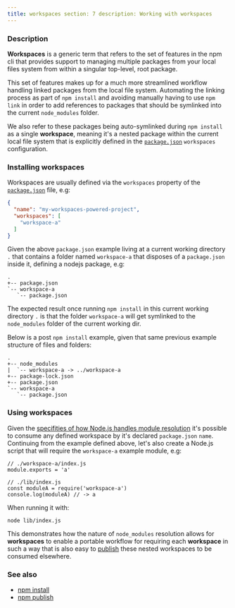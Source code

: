 ```yaml
---
title: workspaces section: 7 description: Working with workspaces
---
```


### Description

**Workspaces** is a generic term that refers to the set of features in the npm cli that provides support to managing
multiple packages from your local files system from within a singular top-level, root package.

This set of features makes up for a much more streamlined workflow handling linked packages from the local file system.
Automating the linking process as part of `npm install` and avoiding manually having to use `npm link` in order to add
references to packages that should be symlinked into the current
`node_modules` folder.

We also refer to these packages being auto-symlinked during `npm install` as a single **workspace**, meaning it's a
nested package within the current local file system that is explicitly defined in
the [`package.json`](/configuring-npm/package-json#workspaces)
`workspaces` configuration.

### Installing workspaces

Workspaces are usually defined via the `workspaces` property of the
[`package.json`](/configuring-npm/package-json#workspaces) file, e.g:

```json
{
  "name": "my-workspaces-powered-project",
  "workspaces": [
    "workspace-a"
  ]
}
```

Given the above `package.json` example living at a current working directory `.` that contains a folder
named `workspace-a` that disposes of a `package.json` inside it, defining a nodejs package, e.g:

```
.
+-- package.json
`-- workspace-a
   `-- package.json
```

The expected result once running `npm install` in this current working directory `.` is that the folder `workspace-a`
will get symlinked to the
`node_modules` folder of the current working dir.

Below is a post `npm install` example, given that same previous example structure of files and folders:

```
.
+-- node_modules
|  `-- workspace-a -> ../workspace-a
+-- package-lock.json
+-- package.json
`-- workspace-a
   `-- package.json
```

### Using workspaces

Given
the [specifities of how Node.js handles module resolution](https://nodejs.org/dist/latest-v14.x/docs/api/modules.html#modules_all_together)
it's possible to consume any defined workspace by it's declared `package.json` `name`. Continuing from the example
defined above, let's also create a Node.js script that will require the `workspace-a`
example module, e.g:

```
// ./workspace-a/index.js
module.exports = 'a'

// ./lib/index.js
const moduleA = require('workspace-a')
console.log(moduleA) // -> a
```

When running it with:

`node lib/index.js`

This demonstrates how the nature of `node_modules` resolution allows for
**workspaces** to enable a portable workflow for requiring each **workspace**
in such a way that is also easy to [publish](/commands/npm-publish) these nested workspaces to be consumed elsewhere.

### See also

* [npm install](/commands/npm-install)
* [npm publish](/commands/npm-publish)

